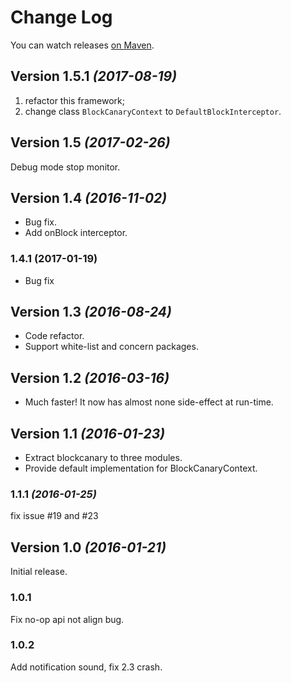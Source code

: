 # Change Log

You can watch releases [on Maven](https://oss.sonatype.org/content/groups/public/com/github/markzhai/).


## Version 1.5.1 *(2017-08-19)*

1. refactor this framework;
2. change class `BlockCanaryContext` to `DefaultBlockInterceptor`.


## Version 1.5 *(2017-02-26)*

Debug mode stop monitor.

## Version 1.4 *(2016-11-02)*

- Bug fix.
- Add onBlock interceptor.

### 1.4.1 (2017-01-19)

- Bug fix

## Version 1.3 *(2016-08-24)*

- Code refactor.
- Support white-list and concern packages.

## Version 1.2 *(2016-03-16)*

- Much faster! It now has almost none side-effect at run-time.

## Version 1.1 *(2016-01-23)*

- Extract blockcanary to three modules.
- Provide default implementation for BlockCanaryContext.

### 1.1.1 *(2016-01-25)*
fix issue #19 and #23

## Version 1.0 *(2016-01-21)*

Initial release.

### 1.0.1
Fix no-op api not align bug.

### 1.0.2
Add notification sound, fix 2.3 crash.
